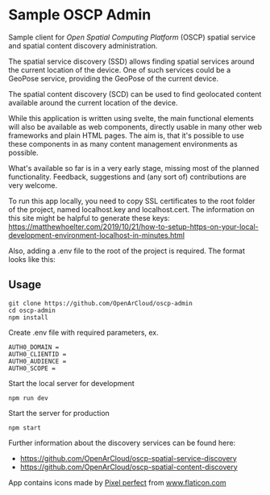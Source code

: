 # **Sample OSCP Admin**

Sample client for _Open Spatial Computing Platform_ (OSCP) spatial service and 
spatial content discovery administration.

The spatial service discovery (SSD) allows finding spatial services around the 
current location of the device. One of such services could be a GeoPose service, 
providing the GeoPose of the current device.

The spatial content discovery (SCD) can be used to find geolocated content 
available around the current location of the device. 

While this application is written using svelte, the main functional elements
will also be available as web components, directly usable in many other web 
frameworks and plain HTML pages. The aim is, that it's possible to use these
components in as many content management environments as possible.

What's available so far is in a very early stage, missing most of the planned
functionality. Feedback, suggestions and (any sort of) contributions are very welcome.

To run this app locally, you need to copy SSL certificates to the root folder
of the project, named localhost.key and localhost.cert. The information on
this site might be halpful to generate these keys: 
https://matthewhoelter.com/2019/10/21/how-to-setup-https-on-your-local-development-environment-localhost-in-minutes.html

Also, adding a .env file to the root of the project is required. The format
looks like this:

## Usage

```
git clone https://github.com/OpenArCloud/oscp-admin
cd oscp-admin
npm install
```

Create .env file with required parameters, ex.
```
AUTH0_DOMAIN = 
AUTH0_CLIENTID = 
AUTH0_AUDIENCE = 
AUTH0_SCOPE = 
```

Start the local server for development

```
npm run dev
```

Start the server for production
```
npm start
```

Further information about the discovery services can be found here:
- https://github.com/OpenArCloud/oscp-spatial-service-discovery
- https://github.com/OpenArCloud/oscp-spatial-content-discovery


App contains icons made by <a href="https://www.flaticon.com/authors/pixel-perfect" title="Pixel perfect">Pixel perfect</a> from <a href="https://www.flaticon.com/" title="Flaticon"> www.flaticon.com</a>